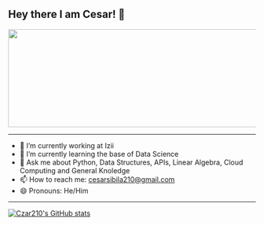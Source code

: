 ## Hey there I am Cesar! 👋


<img src = "https://github.com/Czar210/Czar210/assets/66441784/99a56b09-81c2-4b4d-aafd-ec2eaae51544" width="1050" height="200">



---


- 🔭 I’m currently working at Izii
- 🌱 I’m currently learning the base of Data Science
- 💬 Ask me about Python, Data Structures, APIs, Linear Algebra, Cloud Computing and General Knoledge
- 📫 How to reach me: cesarsibila210@gmail.com
- 😄 Pronouns: He/Him


---

[![Czar210's GitHub stats](https://github-readme-stats.vercel.app/api?username=Czar210&show_icons=true&theme=default&width=2050&height=500)](https://github.com/Czar210/github-readme-stats)
